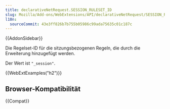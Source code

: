 ```yaml
---
title: declarativeNetRequest.SESSION_RULESET_ID
slug: Mozilla/Add-ons/WebExtensions/API/declarativeNetRequest/SESSION_RULESET_ID
l10n:
  sourceCommit: 43e3ff826b7b755b05986c99ada75635c01c187c
---
```


{{AddonSidebar}}

Die Regelset-ID für die sitzungsbezogenen Regeln, die durch die Erweiterung hinzugefügt werden.

Der Wert ist `"_session"`.

{{WebExtExamples("h2")}}

## Browser-Kompatibilität

{{Compat}}
